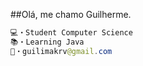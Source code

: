 ##Olá, me chamo Guilherme.

~~~java
💻・Student Computer Science
📚・Learning Java
📩・guilimakrv@gmail.com
